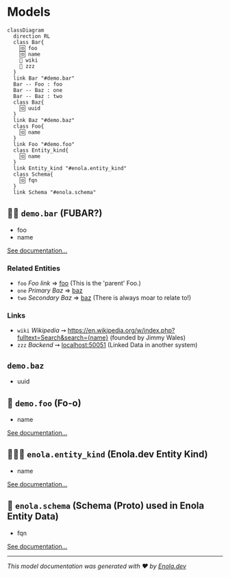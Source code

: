 # Models

``` mermaid
classDiagram
  direction RL
  class Bar{
    🆔 foo
    🆔 name
    🔗 wiki
    🔗 zzz
  }
  link Bar "#demo.bar"
  Bar -- Foo : foo
  Bar -- Baz : one
  Bar -- Baz : two
  class Baz{
    🆔 uuid
  }
  link Baz "#demo.baz"
  class Foo{
    🆔 name
  }
  link Foo "#demo.foo"
  class Entity_kind{
    🆔 name
  }
  link Entity_kind "#enola.entity_kind"
  class Schema{
    🆔 fqn
  }
  link Schema "#enola.schema"
```

## 👩‍🎤 `demo.bar` (FUBAR?) <a name="demo.bar"></a>

* foo
* name

[See documentation...](demo-model.md#bar)

### Related Entities

* `foo` _Foo link_ ⇒ [foo](#demo.foo) (This is the 'parent' Foo.)
* `one` _Primary Baz_ ⇒ [baz](#demo.baz)
* `two` _Secondary Baz_ ⇒ [baz](#demo.baz) (There is always moar to relate to!)

### Links

* `wiki` _Wikipedia_ ⇝ <https://en.wikipedia.org/w/index.php?fulltext=Search&search={name}> (founded by Jimmy Wales)
* `zzz` _Backend_ ⇝ <localhost:50051> (Linked Data in another system)

## `demo.baz` <a name="demo.baz"></a>

* uuid

## 💂 `demo.foo` (Fo-o) <a name="demo.foo"></a>

* name

[See documentation...](demo-model.md#foo)

## 🕵🏾‍♀️ `enola.entity_kind` (Enola.dev Entity Kind) <a name="enola.entity_kind"></a>

* name

[See documentation...](https://docs.enola.dev/concepts/core-arch/)

## 💠 `enola.schema` (Schema (Proto) used in Enola Entity Data) <a name="enola.schema"></a>

* fqn

[See documentation...](https://docs.enola.dev/use/connector/#grpc)

---
_This model documentation was generated with ❤️ by [Enola.dev](https://www.enola.dev)_
